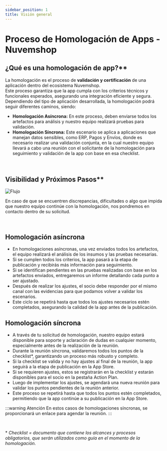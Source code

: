 ```yaml
---
sidebar_position: 1
title: Visión general
---
```


# Proceso de Homologación de Apps - Nuvemshop

## ¿Qué es una homologación de app?**

La homologación es el proceso de **validación y certificación** de una aplicación dentro del ecosistema Nuvemshop. 
<br>Este proceso garantiza que la app cumpla con los criterios técnicos y funcionales esperados, asegurando una integración eficiente y segura.</br>
Dependiendo del tipo de aplicación desarrollada, la homologación podrá seguir diferentes caminos, siendo:

* **Homologación Asíncrona:** En este proceso, deben enviarse todos los artefactos para análisis y nuestro equipo realizará pruebas para validación. 
* **Homologación Síncrona:** Este escenario se aplica a aplicaciones que manejan datos sensibles, como ERP, Pagos y Envíos, donde es necesario realizar una validación conjunta, en la cual nuestro equipo llevará a cabo una reunión con el solicitante de la homologación para seguimiento y validación de la app con base en esa checklist.</br></br></br>

## Visibilidad y Próximos Pasos**

![Flujo](../../static/img/es/imagem-fluxo.png "Flujo")
<br/>

 En caso de que se encuentren discrepancias, dificultades o algo que impida que nuestro equipo continúe con la homologación, nos pondremos en contacto dentro de su solicitud.

<br/>

## Homologación asíncrona

* En homologaciones asíncronas, una vez enviados todos los artefactos, el equipo realizará el análisis de los insumos y las pruebas necesarias. 
* Si se cumplen todos los criterios, la app pasará a la etapa de publicación y recibirás más información para seguimiento.
* Si se identifican pendientes en las pruebas realizadas con base en los artefactos enviados, entregaremos un informe detallando cada punto a ser ajustado.
* Después de realizar los ajustes, el socio debe responder por el mismo canal con las evidencias para que podamos volver a validar los escenarios.
* Este ciclo se repetirá hasta que todos los ajustes necesarios estén completados, asegurando la calidad de la app antes de la publicación.

## Homologación síncrona

* A través de tu solicitud de homologación, nuestro equipo estará disponible para soporte y aclaración de dudas en cualquier momento, especialmente antes de la realización de la reunión.
* Durante la reunión síncrona, validaremos todos los puntos de la checklist\*, garantizando un proceso más robusto y completo.
* Si la checklist se valida y no hay ajustes al final de la reunión, la app seguirá a la etapa de publicación en la App Store.
* Si se requieren ajustes, estos se registrarán en la checklist y estarán disponibles para el socio en la pestaña Action Plan.
* Luego de implementar los ajustes, se agendará una nueva reunión para validar los puntos pendientes de la reunión anterior.
* Este proceso se repetirá hasta que todos los puntos estén completados, permitiendo que la app continúe a su publicación en la App Store.

:::warning Atención
En estos casos de homologaciones síncronas, se proporcionará un enlace para agendar la reunión.
:::

<br/>

\* *Checklist = documento que contiene los alcances y procesos obligatorios, que serán utilizados como guía en el momento de la homologación.*
